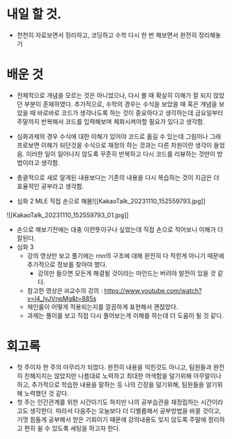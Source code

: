 
# 내일 할 것.
- 천천히 자료보면서 정리하고, 코딩하고 수학 다시 한 번 해보면서 완전히 정리해놓기


# 배운 것 
- 전체적으로 개념을 모르는 것은 아니었으나, 다시 볼 때 확실히 이해가 잘 되지 않았던 부분이 존재하였다. 추가적으로, 수학의 경우는 수식을 보았을 때 혹은 개념을 보았을 때 바로바로 코드가 생각나도록 하는 것이 중요하다고 생각하는데 금요일부터 주말까지 반복해서 코드를 입력해보며 체화시켜야할 필요가 있다고 생각함.
- 심화과제의 경우 수식에 대한 이해가 있어야 코드로 옮길 수 있는데 그림이나 그래프로보면 이해가 되던것을 수식으로 재정의 하는 것과는 다른 차원이란 생각이 들었음. 이러한 일이 일어나지 않도록 꾸준히 반복하고 다시 코드를 리뷰하는 것만이 방법이라고 생각함.
- 총괄적으로 새로 알게된 내용보다는 기존의 내용을 다시 복습하는 것이 지금은 더 효율적인 공부라고 생각함.

- 심화 2 MLE 직접 손으로 해봄![[KakaoTalk_20231110_152559793.jpg]]

![[KakaoTalk_20231110_152559793_01.jpg]]
- 손으로 해보기전에는 대충 이런뜻이구나 싶었는데 직접 손으로 적어보니 이해가 더 잘된다. 
- 심화 3
	- 강의 영상만 보고 풀기에는 rnn의 구조에 대해 완전히 다 적힌게 아니기 때문에 추가적으로 정보를 찾아야 했다.
		- 강의만 들으면 모든게 해결될 것이라는 마인드는 버려야 발전이 있을 것 같다.
	- 참고한 영상은 iit교수의 강의 : https://www.youtube.com/watch?v=I4_lyJVnpMg&t=885s
	- 체인룰이 어떻게 적용되는지를 깔끔하게 표현해서 괜찮았다.
	- 과제는 풀이를 보고 직접 다시 풀어보는게 이해를 하는데 더 도움이 될 것 같다.

# 회고록
- 첫 주이자 한 주의 마무리가 되었다. 완전히 내용을 익힌것도 아니고, 팀원들과 완전히 친해지지는 않았지만 나름대로 노력하고 최대한 어색함을 덜기위해 아무말이나 하고, 추가적으로 학습한 내용을 말하는 등 나의 긴장을 덜기위해, 팀원들을 알기위해 노력했던 것 같다. 
- 첫 주는 인간관계를 위한 시간이기도 하지만 나의 공부습관을 재정립하는 시간이라고도 생각한다. 따라서 다음주는 오늘보다 더 디벨롭해서 공부방법을 바꿀 것이고, 기껏 힘들게 공부해서 얻은 기회이기 때문에 강의내용도 잊지 않도록 주말에 정리하고 편히 쉴 수 있도록 세팅을 하고자 한다.